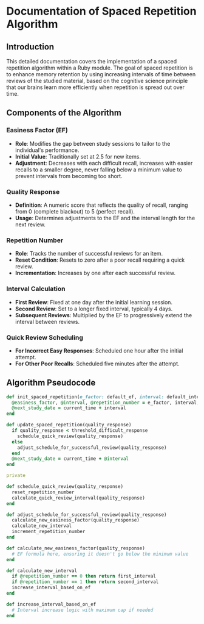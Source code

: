 # Documentation of Spaced Repetition Algorithm

## Introduction

This detailed documentation covers the implementation of a spaced repetition algorithm within a Ruby module. The goal of spaced repetition is to enhance memory retention by using increasing intervals of time between reviews of the studied material, based on the cognitive science principle that our brains learn more efficiently when repetition is spread out over time.

## Components of the Algorithm

### Easiness Factor (EF)

- **Role**: Modifies the gap between study sessions to tailor to the individual's performance.
- **Initial Value**: Traditionally set at 2.5 for new items.
- **Adjustment**: Decreases with each difficult recall, increases with easier recalls to a smaller degree, never falling below a minimum value to prevent intervals from becoming too short.

### Quality Response

- **Definition**: A numeric score that reflects the quality of recall, ranging from 0 (complete blackout) to 5 (perfect recall).
- **Usage**: Determines adjustments to the EF and the interval length for the next review.

### Repetition Number

- **Role**: Tracks the number of successful reviews for an item.
- **Reset Condition**: Resets to zero after a poor recall requiring a quick review.
- **Incrementation**: Increases by one after each successful review.

### Interval Calculation

- **First Review**: Fixed at one day after the initial learning session.
- **Second Review**: Set to a longer fixed interval, typically 4 days.
- **Subsequent Reviews**: Multiplied by the EF to progressively extend the interval between reviews.

### Quick Review Scheduling

- **For Incorrect Easy Responses**: Scheduled one hour after the initial attempt.
- **For Other Poor Recalls**: Scheduled five minutes after the attempt.

## Algorithm Pseudocode

```ruby
def init_spaced_repetition(e_factor: default_ef, interval: default_interval, repetition_num: default_repetition)
  @easiness_factor, @interval, @repetition_number = e_factor, interval, repetition_num
  @next_study_date = current_time + interval
end

def update_spaced_repetition(quality_response)
  if quality_response < threshold_difficult_response
    schedule_quick_review(quality_response)
  else
    adjust_schedule_for_successful_review(quality_response)
  end
  @next_study_date = current_time + @interval
end

private

def schedule_quick_review(quality_response)
  reset_repetition_number
  calculate_quick_review_interval(quality_response)
end

def adjust_schedule_for_successful_review(quality_response)
  calculate_new_easiness_factor(quality_response)
  calculate_new_interval
  increment_repetition_number
end

def calculate_new_easiness_factor(quality_response)
  # EF formula here, ensuring it doesn't go below the minimum value
end

def calculate_new_interval
  if @repetition_number == 0 then return first_interval
  if @repetition_number == 1 then return second_interval
  increase_interval_based_on_ef
end

def increase_interval_based_on_ef
  # Interval increase logic with maximum cap if needed
end
